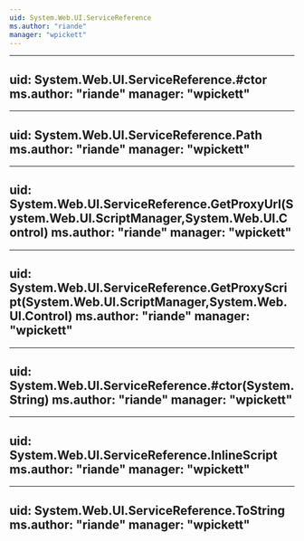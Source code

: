 ```yaml
---
uid: System.Web.UI.ServiceReference
ms.author: "riande"
manager: "wpickett"
---
```


---
uid: System.Web.UI.ServiceReference.#ctor
ms.author: "riande"
manager: "wpickett"
---

---
uid: System.Web.UI.ServiceReference.Path
ms.author: "riande"
manager: "wpickett"
---

---
uid: System.Web.UI.ServiceReference.GetProxyUrl(System.Web.UI.ScriptManager,System.Web.UI.Control)
ms.author: "riande"
manager: "wpickett"
---

---
uid: System.Web.UI.ServiceReference.GetProxyScript(System.Web.UI.ScriptManager,System.Web.UI.Control)
ms.author: "riande"
manager: "wpickett"
---

---
uid: System.Web.UI.ServiceReference.#ctor(System.String)
ms.author: "riande"
manager: "wpickett"
---

---
uid: System.Web.UI.ServiceReference.InlineScript
ms.author: "riande"
manager: "wpickett"
---

---
uid: System.Web.UI.ServiceReference.ToString
ms.author: "riande"
manager: "wpickett"
---

